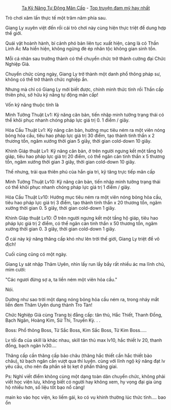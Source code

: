 <div align="center">


[Ta Kỹ Năng Tự Động Mãn Cấp](https://truyenchuhub.com/truyen/Toan-Dan-Chuyen-Chuc-Ta-Ky-Nang-Tu-dong-Man-Cap) - [Top truyện đam mỹ hay nhất](https://truyenchuhub.com/danhsach/truyen-dam-my-hay)
</div>
Trò chơi xâm lấn thực tế một trăm năm phía sau.

Giang Ly xuyên việt đến rồi cái trò chơi này cùng hiện thực triệt để dung hợp thế giới.

Quái vật hoành hành, bí cảnh phó bản liên tục xuất hiện, càng là có Thần Linh Ác Ma hiển hiện, không ngừng đè ép nhân tộc không gian sinh tồn.

Mỗi cá nhân sau trưởng thành có thể chuyển chức trở thành cường đại Chức Nghiệp Giả.

Chuyển chức cùng ngày, Giang Ly trở thành một danh phổ thông pháp sư, không có thể trở thành chức nghiệp ẩn.

Nhưng mà chỉ có Giang Ly mới biết được, chính mình thức tỉnh rồi Thần cấp thiên phú, sở hữu kỹ năng tự động mãn cấp!

Vốn kỹ năng thuộc tính là

Minh Tưởng Thuật Lv1: Kỹ năng căn bản, tiến nhập minh tưởng trạng thái có thể khôi phục nhanh chóng pháp lực giá trị 0. 1 điểm / giây.

Hỏa Cầu Thuật Lv1: Kỹ năng căn bản, hướng mục tiêu ném ra một viên nóng bỏng hỏa cầu, tiêu hao pháp lực giá trị 30 điểm, tạo thành tinh thần x 2 thương tổn, ngâm xướng thời gian 5 giây, thời gian cold-down 10 giây.

Khinh Giáp thuật Lv1: Kỹ năng căn bản, ở trên người ngưng kết một tầng hộ giáp, tiêu hao pháp lực giá trị 20 điểm, có thể ngăn cản tinh thần x 5 thương tổn, ngâm xướng thời gian 3 giây, thời gian cold-down 10 giây.

Thế nhưng, trải qua thiên phú của hắn gia trì, kỹ tăng trực tiếp mãn cấp

Minh Tưởng Thuật Lv10: Kỹ năng căn bản, tiến nhập minh tưởng trạng thái có thể khôi phục nhanh chóng pháp lực giá trị 1 điểm / giây.

Hỏa Cầu Thuật Lv10: Hướng mục tiêu ném ra một viên nóng bỏng hỏa cầu, tiêu hao pháp lực giá trị 3 điểm, tạo thành tinh thần x 20 thương tổn, ngâm xướng thời gian 0. 5 giây, thời gian cold-down 1 giây.

Khinh Giáp thuật Lv10: Ở trên người ngưng kết một tầng hộ giáp, tiêu hao pháp lực giá trị 2 điểm, có thể ngăn cản tinh thần x 50 thương tổn, ngâm xướng thời gian 0. 3 giây, thời gian cold-down 1 giây.

Ở cái này kỹ năng thăng cấp khó như lên trời thế giới, Giang Ly triệt để vô địch!

Cuối cùng cũng có một ngày.

Giang Ly sát nhập Thâm Uyên, nhìn lấy run lẩy bẩy rất nhiều ác ma lĩnh chủ, mỉm cười:

"Các ngươi đừng sợ a, ta liền ném một viên hỏa cầu."

Nói.

Dường như sao trời một dạng nóng bỏng hỏa cầu ném ra, trong nháy mắt liền đem Thâm Uyên dung thành Tro Tàn!

Chức Nghiệp Giả cùng Trang bị đẳng cấp: tân thủ, Hắc Thiết, Thanh Đồng, Bạch Ngân, Hoàng Kim, Sử Thi, Truyền Kỳ. . .

Boss: Phổ thông Boss, Tử Sắc Boss, Kim Sắc Boss, Tử Kim Boss.....

Lv tối đa của skill là khác nhau, skill tân thủ max lv10, hắc thiết lv 20, thanh đồng, bạch ngân lv30....

Thăng cấp cần thăng cấp bảo châu (thăng hắc thiết cần hắc thiết bảo châu), từ bạch ngân cần vượt qua thí luyện. cùng với lĩnh ngộ kỹ năng đạt lv yêu cầu, cho nên đa phần sẽ bị kẹt ở phần thăng giai.

Ps: Nghĩ viết điểm không cùng một dạng toàn dân chuyển chức, không phải viết học viện lưu, không biết có người hay không xem, hy vọng đại gia ủng hộ nhiều hơn, số liệu tốt bạo nổ càng!

main ko vào học viện, ko liếm gái, ko có vụ khinh thường lúc thức tỉnh.... bao ổn
